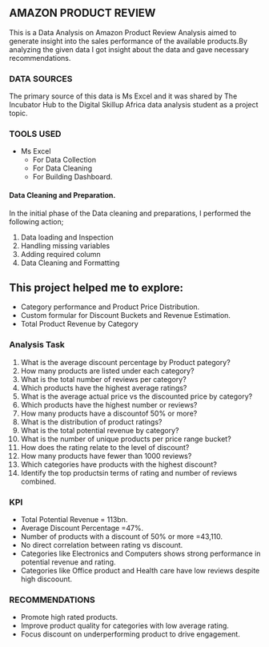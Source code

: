 ##   AMAZON PRODUCT REVIEW
This is a Data Analysis on Amazon Product Review Analysis aimed to generate insight into the sales performance of the available products.By analyzing the given data I got insight about the data and gave necessary recommendations.

### DATA SOURCES
The primary source of this data is Ms Excel and it was shared by The Incubator Hub to the Digital Skillup Africa data analysis student as a project topic.

### TOOLS USED
- Ms Excel
    - For Data Collection
    - For Data Cleaning
    - For Building Dashboard.

#### Data Cleaning and Preparation.

In the initial phase of the Data cleaning and preparations, I performed the following action;
   1. Data loading and Inspection
   2. Handling missing variables
   3. Adding required column
   4. Data Cleaning and Formatting
## This project helped me to explore:
- Category performance and Product Price Distribution.
- Custom formular for Discount Buckets and Revenue Estimation.
- Total Product Revenue by Category
  
### Analysis Task
  1. What is the average discount percentage by Product pategory?
  2. How many products are listed under each category?
  3. What is the total number of reviews per category?
  4. Which products have the highest average ratings?
  5. What is the average actual price vs the discounted price by category?
  6. Which products have the highest number or reviews?
  7. How many products have a discountof 50% or more?
  8. What is the distribution of product ratings?
  9. What is the total potential revenue by category?
  10. What is the number of unique products per price range bucket?
  11. How does the rating relate to the level of discount?
  12. How many products have fewer than 1000 reviews?
  13. Which categories have products with the highest discount?
  14. Identify the top productsin terms of rating and number of reviews combined.
      
### KPI
- Total Potential Revenue = 113bn.
- Average Discount Percentage =47%.
- Number of products with a discount of 50% or more =43,110.
- No direct correlation between rating vs discount.
- Categories like Electronics and Computers shows strong performance in potential revenue and rating.
- Categories like Office product and Health care have low reviews despite high discoount.

### RECOMMENDATIONS
- Promote high rated products.
- Improve product quality for categories with low average rating.
- Focus discount on underperforming product to drive engagement.




